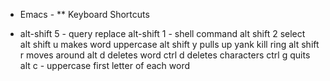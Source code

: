 * Emacs -
** Keyboard Shortcuts
- alt-shift 5 - query replace
  alt-shift 1 - shell command
  alt shift 2 select				
  alt shift u makes word uppercase
  alt shift y pulls up yank kill ring
  alt shift r moves around
  alt d deletes word
  ctrl d deletes characters
  ctrl g quits
  alt c - uppercase first letter of each word
